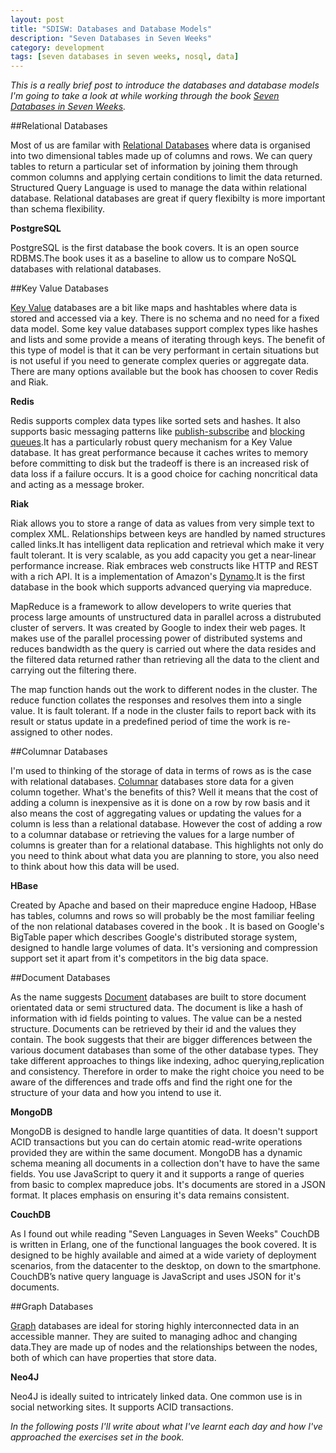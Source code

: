 ```yaml
---
layout: post
title: "SDISW: Databases and Database Models"
description: "Seven Databases in Seven Weeks"
category: development
tags: [seven databases in seven weeks, nosql, data]
---
```


*This is a really brief post to introduce the databases and database models I'm going to take a look at while working through the book [Seven Databases in Seven Weeks](http://pragprog.com/book/rwdata/seven-databases-in-seven-weeks).*

##Relational Databases

Most of us are familar with [Relational Databases](http://en.wikipedia.org/wiki/Relational_database) where data is organised into two dimensional tables made up of columns and rows. We can query tables to return a particular set of information by joining them through common columns and applying certain conditions to limit the data returned. Structured Query Language is used to manage the data within relational database. Relational databases are great if query flexibilty is more important than schema flexibility.
 
**PostgreSQL**

PostgreSQL is the first database the book covers. It is an open source RDBMS.The book uses it as a baseline to allow us to compare NoSQL databases with relational databases.
 
##Key Value Databases

[Key Value](http://en.wikipedia.org/wiki/NoSQL) databases are a bit like maps and hashtables where data is stored and accessed via a key. There is no schema and no need for a fixed data model. Some key value databases support complex types like hashes and lists and some provide a means of iterating through keys. The benefit of this type of model is that it can be very performant in certain situations but is not useful if you need to generate complex queries or aggregate data. There are many options available but the book has choosen to cover Redis and Riak.

**Redis**

Redis supports complex data types like sorted sets and hashes. It also supports basic messaging patterns like [publish-subscribe](http://en.wikipedia.org/wiki/Publish%E2%80%93subscribe_pattern) and [blocking queues](http://tutorials.jenkov.com/java-concurrency/blocking-queues.html).It has a particularly robust query mechanism for a Key Value database. It has great performance because it caches writes to memory before committing to disk but the tradeoff is there is an increased risk of data loss if a failure occurs. It is a good choice for caching noncritical data and acting as a message broker.

**Riak**

Riak allows you to store a range of data as values from very simple text to complex XML. Relationships between keys are handled by named structures called links.It has intelligent data replication and retrieval which make it very fault tolerant. It is very scalable, as you add capacity you get a near-linear performance increase. Riak embraces web constructs like HTTP and REST with a rich API. It is a implementation of Amazon's [Dynamo](http://aws.amazon.com/dynamodb/).It is the first database in the book which supports advanced querying via mapreduce.

MapReduce is a framework to allow developers to write queries that process large amounts of unstructured data in parallel across a distrubuted cluster of servers. It was created by Google to index their web pages. It makes use of the parallel processing power of distributed systems and reduces bandwidth as the query is carried out where the data resides and the filtered data returned rather than retrieving all the data to the client and carrying out the filtering there.

The map function hands out the work to different nodes in the cluster. The reduce function collates the responses and resolves them into a single value.
It is fault tolerant. If a node in the cluster fails to report back with its result or status update in a predefined period of time the work is re-assigned to other nodes.

##Columnar Databases

I'm used to thinking of the storage of data in terms of rows as is the case with relational databases. [Columnar](http://en.wikipedia.org/wiki/Column-oriented_DBMS) databases store data for a given column together. What's the benefits of this? Well it means that the cost of adding a column is inexpensive as it is done on a row by row basis and it also means the cost of aggregating values or updating the values for a column is less than a relational database. However the cost of adding a row to a columnar database or retrieving the values for a large number of columns is greater than for a relational database. This highlights not only do you need to think about what data you are planning to store, you also need to think about how this data will be used. 

**HBase**

Created by Apache and based on their mapreduce engine Hadoop, HBase has tables, columns and rows so will probably be the most familiar feeling of the non relational databases covered in the book . It is based on Google's BigTable paper which describes Google's distributed storage system, designed to handle large volumes of data. It's versioning and compression support set it apart from it's competitors in the big data space. 

##Document Databases 

As the name suggests [Document](http://en.wikipedia.org/wiki/Document-oriented_database) databases are built to store document orientated data or semi structured data. The document is like a hash of information with id fields pointing to values. The value can be a nested structure. Documents can be retrieved by their id and the values they contain. The book suggests that their are bigger differences between the various document databases than some of the other database types. They take different approaches to things like indexing, adhoc querying,replication and consistency. Therefore in order to make the right choice you need to be aware of the differences and trade offs and find the right one for the structure of your data and how you intend to use it.

**MongoDB**

MongoDB is designed to handle large quantities of data. It doesn't support ACID transactions but you can do certain atomic read-write operations provided they are within the same document. MongoDB has a dynamic schema meaning all documents in a collection don't have to have the same fields. You use JavaScript to query it and it supports a range of queries from basic to complex mapreduce jobs. It's documents are stored in a JSON format. It places emphasis on ensuring it's data remains consistent.

**CouchDB**

As I found out while reading "Seven Languages in Seven Weeks" CouchDB is written in Erlang, one of the functional languages the book covered. It is designed to be highly available and aimed at a wide variety of deployment scenarios, from the datacenter to the desktop, on down to the smartphone. CouchDB’s native query language is JavaScript and uses JSON for it's documents. 

##Graph Databases 

[Graph](http://en.wikipedia.org/wiki/Graph_database) databases are ideal for storing highly interconnected data in an accessible manner. They are suited to managing adhoc and changing data.They are made up of nodes and the relationships between the nodes, both of which can have properties that store data.

**Neo4J**

Neo4J is ideally suited to intricately linked data. One common use is in social networking sites. It supports ACID transactions.

*In the following posts I'll write about what I've learnt each day and how I've approached the exercises set in the book.*

